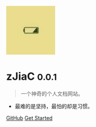 <!-- _coverpage.md -->

![logo](logo.jpg)

# zJiaC <small>0.0.1</small>

> 一个神奇的个人文档网站。

- 最难的是坚持，最怕的却是习惯。

[GitHub](https://github.com/zJiaC/cloud-doc/)
[Get Started](README.md)